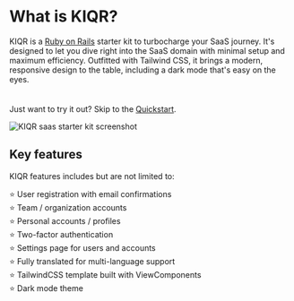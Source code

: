 # What is KIQR?

KIQR is a [Ruby on Rails](https://rubyonrails.org/) starter kit to turbocharge your SaaS journey. It's designed to let you dive right into the SaaS domain with minimal setup and maximum efficiency. Outfitted with Tailwind CSS, it brings a modern, responsive design to the table, including a dark mode that's easy on the eyes.

<div class="tip custom-block" style="padding-top: 8px">

Just want to try it out? Skip to the [Quickstart](./getting-started).

</div>

<img src="/screenshots/edit-profile.png" alt="KIQR saas starter kit screenshot">

## Key features

KIQR features includes but are not limited to:

⭐ User registration with email confirmations <br>
⭐ Team / organization accounts <br>
⭐ Personal accounts / profiles <br>
⭐ Two-factor authentication <br>
⭐ Settings page for users and accounts <br>
⭐ Fully translated for multi-language support <br>
⭐ TailwindCSS template built with ViewComponents <br>
⭐ Dark mode theme
